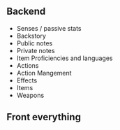 ## Backend

- Senses / passive stats
- Backstory
- Public notes
- Private notes
- Item Proficiencies and languages
- Actions
- Action Mangement
- Effects
- Items
- Weapons

## Front everything